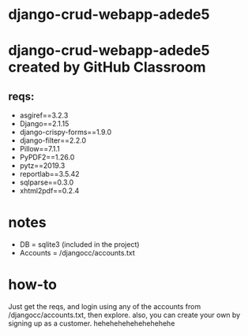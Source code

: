# django-crud-webapp-adede5
# django-crud-webapp-adede5 created by GitHub Classroom

## reqs:
* asgiref==3.2.3
* Django==2.1.15
* django-crispy-forms==1.9.0
* django-filter==2.2.0
* Pillow==7.1.1
* PyPDF2==1.26.0
* pytz==2019.3
* reportlab==3.5.42
* sqlparse==0.3.0
* xhtml2pdf==0.2.4




# notes
- DB = sqlite3 (included in the project)
- Accounts = /djangocc/accounts.txt

# how-to
Just get the reqs, and login using any of the accounts from /djangocc/accounts.txt, then explore. also, you can create your own by signing up as a customer. hehehehehehehehehehe
